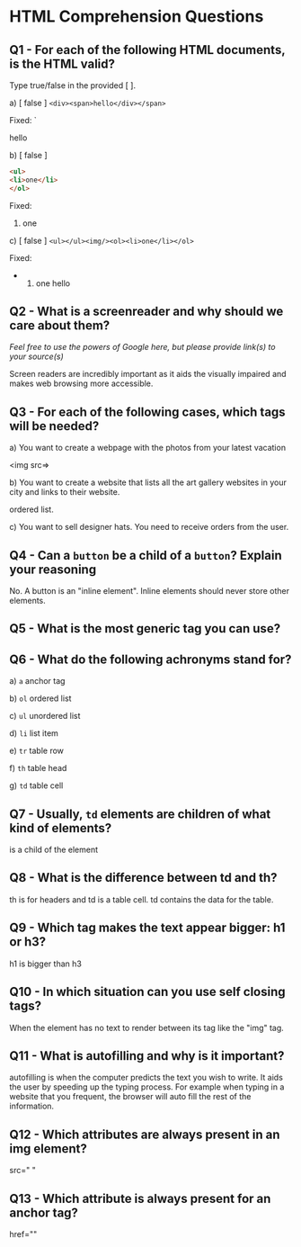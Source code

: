 # HTML Comprehension Questions

## Q1 - For each of the following HTML documents, is the HTML valid?

Type true/false in the provided [ ].

a) [ false ] `<div><span>hello</div></span>`

Fixed: `<div><span>hello</span></div>

b) [ false  ]

```html
<ul>
<li>one</li>
</ol>
```
Fixed:
<ol>
    <li>one</li>
</ol>

c) [ false ] `<ul></ul><img/><ol><li>one</li></ol>`

Fixed: 
<ul>
    <li>
        <img/>
        <ol>
            <li>one hello</li>
        </ol>
    </li>
</ul>

## Q2 - What is a screenreader and why should we care about them?

_Feel free to use the powers of Google here, but please provide link(s) to your source(s)_

Screen readers are incredibly important as it aids the visually impaired and makes web browsing more accessible.

## Q3 - For each of the following cases, which tags will be needed?

a) You want to create a webpage with the photos from your latest vacation

<img src=>

b) You want to create a website that lists all the art gallery websites in your city and links to their website.

ordered list. <ol></ol>

c) You want to sell designer hats. You need to receive orders from the user.

## Q4 - Can a `button` be a child of a `button`? Explain your reasoning

No. A button is an "inline element". Inline elements should never store other elements.

## Q5 - What is the most generic tag you can use?

<div>

## Q6 - What do the following achronyms stand for?

a) `a` anchor tag

b) `ol` ordered list

c) `ul` unordered list

d) `li` list item

e) `tr` table row

f) `th` table head

g) `td` table cell

## Q7 - Usually, `td` elements are children of what kind of elements?

<td> is a child of the <tr> element

## Q8 - What is the difference between td and th?

th is for headers and td is a table cell. td contains the data for the table.

## Q9 - Which tag makes the text appear bigger: h1 or h3?

h1 is bigger than h3

## Q10 - In which situation can you use self closing tags?

When the element has no text to render between its tag like the "img" tag.

## Q11 - What is autofilling and why is it important?

autofilling is when the computer predicts the text you wish to write. It aids the user by speeding up the typing process. For example when typing in a website that you frequent, the browser will auto fill the rest of the information.

## Q12 - Which attributes are always present in an img element?

src=" "

## Q13 - Which attribute is always present for an anchor tag?

href=""